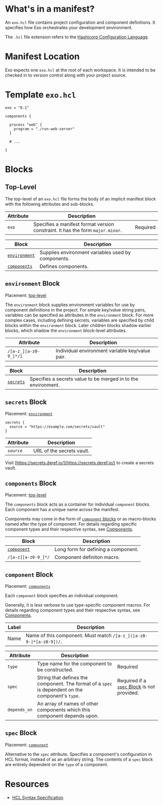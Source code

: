 # What's in a manifest?

An `exo.hcl` file contains project configuration and component definitions. It
specifies how Exo orchestrates your development environment.

The `.hcl` file extension refers to the [Hashicorp Configuration Language](https://github.com/hashicorp/hcl).

# Manifest Location

Exo expects one `exo.hcl` at the root of each workspace. It is intended to be
checked in to version control along with your project source.

# Template `exo.hcl`

```hcl
exo = "0.1"

components {

  process "web" {
    program = "./run-web-server"
  }

  # ...

}
```

# Blocks

## Top-Level

The top-level of an `exo.hcl` file forms the body of an implicit manifest block
with the following attributes and sub-blocks.

| Attribute | Description                                                                    |          |
| --------- | ------------------------------------------------------------------------------ | -------- |
| `exo`     | Specifies a manifest format version constraint. It has the form `major.minor`. | Required |

| Block                               | Description                                        |
| ----------------------------------- | -------------------------------------------------- |
| [`environment`](#environment-block) | Supplies environment variables used by components. |
| [`components`](#components-block)   | Defines components.                                |

## `environment` Block

Placement: [top-level](#top-level)

The `environment` block supplies environment variables for use by component
definitions in the project. For simple key/value string pairs, variables can be
specified as attributes in the `environment` block. For more complex cases,
including defining secrets, variables are specified by child blocks within the
`environment` block. Later children blocks shadow earlier blocks, which shadow
the `environment` block-level attributes.

| Attribute             | Description                                     |     |
| --------------------- | ----------------------------------------------- | --- |
| `/[a-z_][a-z0-9_]*/i` | Individual environment variable key/value pair. |

| Block                       | Description                                                   |
| --------------------------- | ------------------------------------------------------------- |
| [`secrets`](#secrets-block) | Specifies a secrets value to be merged in to the environment. |

## `secrets` Block

Placement: [`environment`](#environment-block)

```hcl
secrets {
  source = "https://example.com/secrets/vault"
}
```

| Attribute | Description               |
| --------- | ------------------------- |
| `source`  | URL of the secrets vault. |

Visit [https://secrets.deref.io/](https://secrets.deref.io/) to create a
secrets vault.

## `components` Block

Placement: [top-level](#top-level)

The `components` block acts as a container for individual `component` blocks.
Each component has a unique name across the manifest.

Components may come in the form of [`component` blocks](#component-block) or as
macro-blocks named after the type of component. For details regarding specific
component types and their respective syntax, see [Components](../components).

| Block                           | Description                         |
| ------------------------------- | ----------------------------------- |
| [`component`](#component-block) | Long form for defining a component. |
| `/[a-z][a-z0-9_]*/`             | Component definiton macro.          |

## `component` Block

Placement: [`components`](#components-block)

Each `component` block specifies an individual component.

Generally, it is less verbose to use type-specific component macros. For
details regarding component types and their respective syntax, see
[Components](../components).

| Label | Description                                                        |
| ----- | ------------------------------------------------------------------ |
| Name  | Name of this component. Must match `/[a-z_]([a-z0-9-]*[a-z0-9])/`. |

| Attribute    | Description                                                                                       |                                                            |
| ------------ | ------------------------------------------------------------------------------------------------- | ---------------------------------------------------------- |
| `type`       | Type name for the component to be constructed.                                                    | Required                                                   |
| `spec`       | String that defines the component. The format of a `spec` is dependent on the component's `type`. | Required if a [`spec` Block](#spec-block) is not provided. |
| `depends_on` | An array of names of other components which this component depends upon.                          |                                                            |

## `spec` Block

Placement: [`component`](#component-block)

Alternative to the `spec` attribute. Specifies a component's configuration in
HCL format, instead of as an arbitrary string. The contents of a `spec` block
are entirely dependent on the `type` of a component.

# Resources

- [HCL Syntax Specification](https://github.com/hashicorp/hcl/blob/e84201c45df4fce4e9dfaba9e8aaa8730d24dd25/hclsyntax/spec.md)
